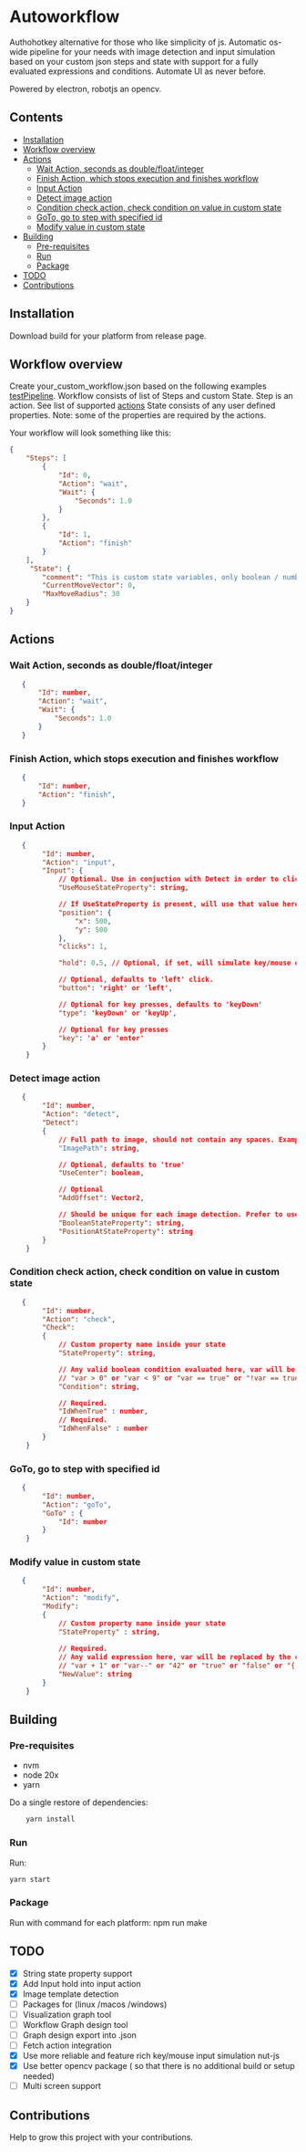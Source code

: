 # Autoworkflow

Authohotkey alternative for those who like simplicity of js.
Automatic os-wide pipeline for your needs with image detection and input simulation based on your custom json steps and state with support for a fully evaluated expressions and conditions.
Automate UI as never before.

Powered by electron, robotjs an opencv.

## Contents

- [Installation](#installation)
- [Workflow overview](#workflow-overview)
- [Actions](#actions)
  - [Wait Action, seconds as double/float/integer](#wait-action-seconds-as-doublefloatinteger)
  - [Finish Action, which stops execution and finishes workflow](#finish-action-which-stops-execution-and-finishes-workflow)
  - [Input Action](#input-action)
  - [Detect image action](#detect-image-action)
  - [Condition check action, check condition on value in custom state](#condition-check-action-check-condition-on-value-in-custom-state)
  - [GoTo, go to step with specified id](#goto-go-to-step-with-specified-id)
  - [Modify value in custom state](#modify-value-in-custom-state)
- [Building](#building)
  - [Pre-requisites](#pre-requisites)
  - [Run](#run)
  - [Package](#package)
- [TODO](#todo)
- [Contributions](#contributions)

## Installation

Download build for your platform from release page.

## Workflow overview

Create your_custom_workflow.json based on the following examples [testPipeline](./examples/test.json).
Workflow consists of list of Steps and custom State.
Step is an action. See list of supported [actions](#actions)
State consists of any user defined properties.
Note: some of the properties are required by the actions.

Your workflow will look something like this:

```json
{
    "Steps": [
        {
            "Id": 0,
            "Action": "wait",
            "Wait": {
                "Seconds": 1.0
            }
        },
        {
            "Id": 1,
            "Action": "finish"
        }
    ],
     "State": {
        "comment": "This is custom state variables, only boolean / numbers are supported.",
        "CurrentMoveVector": 0,
        "MaxMoveRadius": 30
    }
}
```

## Actions

### Wait Action, seconds as double/float/integer

 ```json
    {
        "Id": number,
        "Action": "wait",
        "Wait": {
            "Seconds": 1.0
        }
    }
```

### Finish Action, which stops execution and finishes workflow

 ```json
    {
        "Id": number,
        "Action": "finish",
    }
```

### Input Action

```json
   {
        "Id": number,
        "Action": "input",
        "Input": {
            // Optional. Use in conjuction with Detect in order to click onto detected image.
            "UseMouseStateProperty": string,

            // If UseStateProperty is present, will use that value here
            "position": {
                "x": 500,
                "y": 500
            },
            "clicks": 1,

            "hold": 0.5, // Optional, if set, will simulate key/mouse down hold.

            // Optional, defaults to 'left' click.
            "button": 'right' or 'left', 

            // Optional for key presses, defaults to 'keyDown'
            "type": 'keyDown' or 'keyUp',

            // Optional for key presses
            "key": 'a' or 'enter'
        }
    }
```

### Detect image action

```json
   {
        "Id": number,
        "Action": "detect",
        "Detect":
        {
            // Full path to image, should not contain any spaces. Example: c:\Users\userName\Downloads\images\cat.png
            "ImagePath": string, 

            // Optional, defaults to 'true'
            "UseCenter": boolean,

            // Optional
            "AddOffset": Vector2, 

            // Should be unique for each image detection. Prefer to use image name.
            "BooleanStateProperty": string,
            "PositionAtStateProperty": string
        }
    }
```

### Condition check action, check condition on value in custom state

```json
   {
        "Id": number,
        "Action": "check",
        "Check": 
        {
            // Custom property name inside your state
            "StateProperty": string, 

            // Any valid boolean condition evaluated here, var will be replaced by the current StateProperty value
            // "var > 0" or "var < 9" or "var == true" or "!var == true" etc.
            "Condition": string, 

            // Required.
            "IdWhenTrue" : number,
            // Required.
            "IdWhenFalse" : number
        }
    }
```

### GoTo, go to step with specified id

```json
   {
        "Id": number,
        "Action": "goTo",
        "GoTo" : {
            "Id": number
        }
    }
```

### Modify value in custom state

```json
   {
        "Id": number,
        "Action": "modify",
        "Modify":
        {
            // Custom property name inside your state
            "StateProperty" : string,
            
            // Required.
            // Any valid expression here, var will be replaced by the current StateProperty value
            // "var + 1" or "var--" or "42" or "true" or "false" or "{ "anotherJson" : 42 }" etc.
            "NewValue": string
        }
    }
```

## Building

### Pre-requisites

- nvm
- node 20x
- yarn

Do a single restore of dependencies:

```bash
    yarn install 
```

### Run

Run:

``` bash
yarn start
```

### Package

Run with command for each platform:
npm run make

## TODO

- [x] String state property support
- [x] Add Input hold into input action
- [x] Image template detection
- [ ] Packages for (linux /macos /windows)
- [ ] Visualization graph tool
- [ ] Workflow Graph design tool
- [ ] Graph design export into .json
- [ ] Fetch action integration
- [x] Use more reliable and feature rich key/mouse input simulation nut-js
- [x] Use better opencv package ( so that there is no additional build or setup needed)
- [ ] Multi screen support

## Contributions

Help to grow this project with your contributions.
